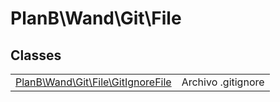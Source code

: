 
                                                                                                                                            
    
# PlanB\Wand\Git\File



## Classes
| | |
| --- | --- |
| [PlanB\Wand\Git\File\GitIgnoreFile](../../../PlanB/Wand/Git/File/GitIgnoreFile.md) | Archivo .gitignore |






                                                                                                                                                                                                                                                                                                                                                                                                            
    
                                                                                                                                                                                                                                                                             
                